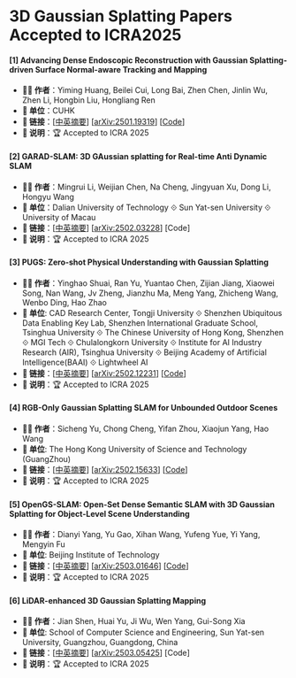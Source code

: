 # 3D Gaussian Splatting Papers Accepted to ICRA2025

#### [1] Advancing Dense Endoscopic Reconstruction with Gaussian Splatting-driven Surface Normal-aware Tracking and Mapping
- **🧑‍🔬 作者**：Yiming Huang, Beilei Cui, Long Bai, Zhen Chen, Jinlin Wu, Zhen Li, Hongbin Liu, Hongliang Ren
- **🏫 单位**：CUHK
- **🔗 链接**：[[中英摘要](./abs/2501.19319.md)] [[arXiv:2501.19319](https://arxiv.org/abs/2501.19319)] [[Code](https://github.com/lastbasket/Endo-2DTAM)]
- **📝 说明**：🏆 Accepted to ICRA 2025

#### [2] GARAD-SLAM: 3D GAussian splatting for Real-time Anti Dynamic SLAM
- **🧑‍🔬 作者**：Mingrui Li, Weijian Chen, Na Cheng, Jingyuan Xu, Dong Li, Hongyu Wang
- **🏫 单位**：Dalian University of Technology ⟐ Sun Yat-sen University ⟐ University of Macau
- **🔗 链接**：[[中英摘要](./abs/2502.03228.md)] [[arXiv:2502.03228](https://arxiv.org/abs/2502.03228)] [Code]
- **📝 说明**：🏆 Accepted to ICRA 2025

#### [3] PUGS: Zero-shot Physical Understanding with Gaussian Splatting
- **🧑‍🔬 作者**：Yinghao Shuai, Ran Yu, Yuantao Chen, Zijian Jiang, Xiaowei Song, Nan Wang, Jv Zheng, Jianzhu Ma, Meng Yang, Zhicheng Wang, Wenbo Ding, Hao Zhao
- **🏫 单位**: CAD Research Center, Tongji University ⟐ Shenzhen Ubiquitous Data Enabling Key Lab, Shenzhen International Graduate School, Tsinghua University ⟐ The Chinese University of Hong Kong, Shenzhen ⟐ MGI Tech ⟐ Chulalongkorn University ⟐ Institute for AI Industry Research (AIR), Tsinghua University ⟐ Beijing Academy of Artificial Intelligence(BAAI) ⟐ Lightwheel AI
- **🔗 链接**：[[中英摘要](./abs/2502.12231.md)] [[arXiv:2502.12231](https://arxiv.org/abs/2502.12231)] [[Code](https://github.com/EverNorif/PUGS)]
- **📝 说明**：🏆 Accepted to ICRA 2025

#### [4] RGB-Only Gaussian Splatting SLAM for Unbounded Outdoor Scenes
- **🧑‍🔬 作者**：Sicheng Yu, Chong Cheng, Yifan Zhou, Xiaojun Yang, Hao Wang
- **🏫 单位**: The Hong Kong University of Science and Technology (GuangZhou)
- **🔗 链接**：[[中英摘要](./abs/2502.15633.md)] [[arXiv:2502.15633](https://arxiv.org/abs/2502.15633)] [[Code](https://github.com/3DAgentWorld/OpenGS-SLAM)]
- **📝 说明**：🏆 Accepted to ICRA 2025

#### [5] OpenGS-SLAM: Open-Set Dense Semantic SLAM with 3D Gaussian Splatting for Object-Level Scene Understanding
- **🧑‍🔬 作者**：Dianyi Yang, Yu Gao, Xihan Wang, Yufeng Yue, Yi Yang, Mengyin Fu
- **🏫 单位**: Beijing Institute of Technology
- **🔗 链接**：[[中英摘要](./abs/2503.01646.md)] [[arXiv:2503.01646](https://arxiv.org/abs/2503.01646)] [[Code](https://young-bit.github.io/opengs-github.github.io/)]
- **📝 说明**：🏆 Accepted to ICRA 2025

#### [6] LiDAR-enhanced 3D Gaussian Splatting Mapping
- **🧑‍🔬 作者**：Jian Shen, Huai Yu, Ji Wu, Wen Yang, Gui-Song Xia
- **🏫 单位**: School of Computer Science and Engineering, Sun Yat-sen University, Guangzhou, Guangdong, China
- **🔗 链接**：[[中英摘要](./abs/2503.05425.md)] [[arXiv:2503.05425](https://arxiv.org/abs/2503.05425)] [Code]
- **📝 说明**：🏆 Accepted to ICRA 2025
